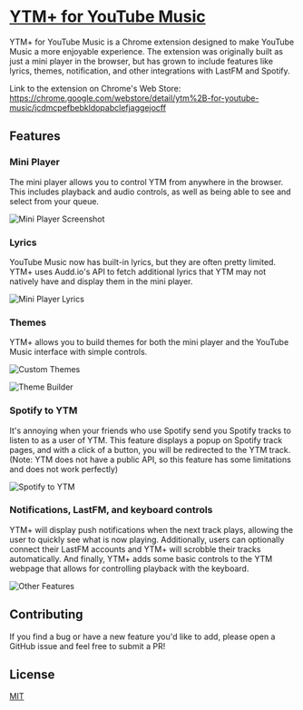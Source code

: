 # [YTM+ for YouTube Music](https://chrome.google.com/webstore/detail/ytm%2B-for-youtube-music/jcdmcpefbebkldopabclefjaggejocff)

YTM+ for YouTube Music is a Chrome extension designed to make YouTube Music a more enjoyable experience. The extension was originally built as just a mini player in the browser, but has grown to include features like lyrics, themes, notification, and other integrations with LastFM and Spotify.

Link to the extension on Chrome's Web Store: https://chrome.google.com/webstore/detail/ytm%2B-for-youtube-music/jcdmcpefbebkldopabclefjaggejocff

## Features
### Mini Player
The mini player allows you to control YTM from anywhere in the browser. This includes playback and audio controls, as well as being able to see and select from your queue.

![Mini Player Screenshot](https://github.com/mkossoris/YTM-Plus/blob/master/screenshots/Control%20YTM%20from%20Anywhere.png)

### Lyrics
YouTube Music now has built-in lyrics, but they are often pretty limited. YTM+ uses Audd.io's API to fetch additional lyrics that YTM may not natively have and display them in the mini player.

![Mini Player Lyrics](https://github.com/mkossoris/YTM-Plus/blob/master/screenshots/Mini%20Player%20Lyrics.png)

### Themes
YTM+ allows you to build themes for both the mini player and the YouTube Music interface with simple controls.

![Custom Themes](https://github.com/mkossoris/YTM-Plus/blob/master/screenshots/Create%20Custom%20Themes.png)

![Theme Builder](https://github.com/mkossoris/YTM-Plus/blob/master/screenshots/Theme%20Preview.png)

### Spotify to YTM
It's annoying when your friends who use Spotify send you Spotify tracks to listen to as a user of YTM. This feature displays a popup on Spotify track pages, and with a click of a button, you will be redirected to the YTM track. (Note: YTM does not have a public API, so this feature has some limitations and does not work perfectly)

![Spotify to YTM](https://github.com/mkossoris/YTM-Plus/blob/master/screenshots/Redirect%20from%20Spotify.png)

### Notifications, LastFM, and keyboard controls
YTM+ will display push notifications when the next track plays, allowing the user to quickly see what is now playing. Additionally, users can optionally connect their LastFM accounts and YTM+ will scrobble their tracks automatically. And finally, YTM+ adds some basic controls to the YTM webpage that allows for controlling playback with the keyboard.

![Other Features](https://github.com/mkossoris/YTM-Plus/blob/master/screenshots/Notifs%20and%20Scrobbling.png)

## Contributing
If you find a bug or have a new feature you'd like to add, please open a GitHub issue and feel free to submit a PR!

## License
[MIT](https://github.com/mkossoris/YTM-Plus/blob/master/LICENSE.md)
